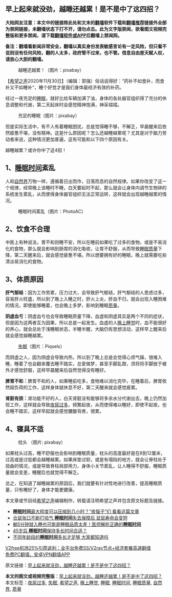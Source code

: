  <h2>早上起来就没劲，越睡还越累！是不是中了这四招？</h2> <p class="notice"><b>大陆网友注意：本文中的链接除此处和文末的<a href="https://github.com/bannedbook/fanqiang" >翻墙</a>软件下载和<a href="https://github.com/killgcd/justmysocks/blob/master/README.md">翻墙推荐</a>链接外全部为禁网链接，未翻墙状态下打不开，请勿点击。此为文字版禁闻，欲看图文视频完整版和更多禁闻，请下载<a href="https://github.com/bannedbook/fanqiang">翻墙软件或APP</a>后翻墙上禁闻网。</p><p>备注：翻墙看新闻非常安全，翻墙以真实身份发表敏感言论有一定风险，但只看不说则没有任何风险，翻的人太多，政府管不过来，也不管。信息自由是天赋人权，请放心大胆的翻墙。</b></p>  <div class="entry"> <figure><figcaption>越睡还越累！（图片：pixabay）</figcaption></figure> <p>【<span class='wp_keywordlink_affiliate'><a href="https://www.soundofhope.org" title="希望之声" target="_blank">希望之声</a></span>2020年11月30日】（编辑：郭强）俗话说得好：“药补不如食补，而食补又不如睡补“，睡个好觉才是我们身体最经济有效的补药。</p> <p>经过一夜充足的<a href="https://www.bannedbook.org/bnews/tag/%e7%9d%a1%e7%9c%a0/" class="st_tag internal_tag" rel="tag" title="标签 睡眠 下的日志">睡眠</a>，就好比给车辆加满了油，身体的各处器官组织得了充分的休息调整和代谢，第二天起床时会感觉精神饱满，神采褶褶。</p> <figure><figcaption>充足的睡眠（图片：pixabay）</figcaption></figure> <p>但是实际生活中，有不人有着睡眠困扰，总是觉得睡不够，不解乏，早晨醒来后依然疲惫不堪，没有精神。这是什么原因呢？怎么还越睡越累呢？尤其是对于脑力劳动者来说，这种情况更加普遍，这有可能和以下四个原因有关。</p>  <p>越睡越累？或许你中了这4招！</p> <h2>1、<a href="https://www.bannedbook.org/bnews/tag/%E7%9D%A1%E7%9C%A0%E6%97%B6%E9%97%B4/" class="st_tag internal_tag" rel="tag" title="标签 睡眠时间 下的日志">睡眠时间</a>紊乱</h2> <p>人和<a href="https://www.bannedbook.org/bnews/tag/%e8%87%aa%e7%84%b6%e7%95%8c/" class="st_tag internal_tag" rel="tag" title="标签 自然界 下的日志">自然界</a>万物一样，遵循着日出而作，日落而息的自然规律。如果你改变了这一个规律，经常晚上该睡时不睡，白天要起时不起，那么就会让身体内调节生物钟的系统发生紊乱，从而使得身体器官组织无法正常运转，这样就会出现越睡越累的情况。</p> <figure><figcaption>睡眠时间紊乱（图片：PhotoAC）</figcaption></figure> <h2>2、饮食不合理</h2> <p>中医上有种说法，胃不和则睡不安，所以在睡前如果吃了过多的食物，或是不易消化的食物，那么就会影响到肠胃的消化吸收，让胃不舒服，从而导致<a href="https://www.bannedbook.org/bnews/tag/%E7%9D%A1%E7%9C%A0%E8%B4%A8%E9%87%8F/" class="st_tag internal_tag" rel="tag" title="标签 睡眠质量 下的日志">睡眠质量</a>下降，第二天醒来后，就会感觉疲惫不堪。所以想要拥有好的睡眠，晚上就需要吃些清淡易消化的食物。</p>  <h2>3、体质原因</h2> <p><strong>肝气郁结：</strong>因为工作劳累，压力过大，会导致肝气郁结，肝气郁结的人思虑过多，容易肝火旺盛，所以到了晚上入睡之时，肝火上炎，肝血不归，就会出现入睡困难的情况，即使能够睡着，也会晚上多梦，影响到睡眠<a href="https://www.bannedbook.org/bnews/tag/%E8%B4%A8%E9%87%8F/" class="st_tag internal_tag" rel="tag" title="标签 质量 下的日志">质量</a>。</p> <p><strong>阴虚血亏：</strong>阴虚血亏也会导致睡眠质量下降，血虚和阴虚其实是两个不同的症状，但是因为这两者互为因果，所以总是一起发生。血虚的人<a href="https://www.bannedbook.org/bnews/tag/%e6%99%9a%e4%b8%8a%e7%9d%a1%e8%a7%89/" class="st_tag internal_tag" rel="tag" title="标签 晚上睡觉 下的日志">晚上睡觉</a>时，血不能很好的养心，就会总处于浅睡眠状态，半睡半醒，大脑仍有思想活动，这样早上醒来后就会感觉越睡越累。</p> <figure><figcaption><a href="https://www.bannedbook.org/bnews/tag/%e5%a4%b1%e7%9c%a0/" class="st_tag internal_tag" rel="tag" title="标签 失眠 下的日志">失眠</a>（图片：Piqsels）</figcaption></figure> <p>而阴虚之人，因为阴虚会导致内热，所以到了晚上总是会觉得心烦气躁，很难入睡，睡着了也会翻来覆去睡不踏实，总爱做梦，甚至手脚乱蹬，须将将手脚放于被外才感觉舒服，这样早晨醒来后自然觉得没有睡好。</p>  <p><strong>脾胃不和：</strong>脾胃不和的人，如果睡前吃多，食物难以消化完毕，在睡着后，脾胃依然超负荷的工作，这样身体就休息不好，第二天醒来就会感觉疲累。</p> <p><strong>肾脏有损：</strong>肾功能不好的人，白天肾脏没有能够将多余水分代谢出去，晚上仍然加班工作，这样就会导致<a href="https://www.bannedbook.org/bnews/tag/%e5%a4%9c%e5%b0%bf%e8%bf%87%e5%a4%9a/" class="st_tag internal_tag" rel="tag" title="标签 夜尿过多 下的日志">夜尿过多</a>，频繁起夜，从而使得难以睡好，即使不起夜，也会睡不踏实，这样早起就会感觉腰酸背疼，很累。</p> <h2>4、寝具不适</h2> <figure><figcaption>枕头  （图片: pixabay）</figcaption></figure> <p>如果枕头过高，睡不舒服也会影响到睡眠质量，枕头的高度最好是在8到12厘米，过高或是过低都会越睡越累。如果床垫过软，或是有塌陷的地方，就会让脊柱处于扭曲的情况，或是导致脊柱局部用力，身体小关节紊乱，让人睡得不舒服，睡眠质量就会变差，睡醒后也就觉得不解乏。</p>  <p>总之，在知道了越睡越累的原因后，我们就要有针对性地进行改善，提高睡眠质量，只有睡好了，身体才能更健康。</p> <p>本文章或节目经<a href="https://www.bannedbook.org/bnews/tag/%e5%b8%8c%e6%9c%9b%e4%b9%8b%e5%a3%b0/" class="st_tag internal_tag" rel="tag" title="标签 希望之声 下的日志">希望之声</a>编辑制作，转载请注明希望之声并包含原文标题及链接。</p> <ul class='op-related-articles' title='相关阅读'> <li><a href='https://www.bannedbook.org/bnews/health/20201123/1435392.html' target='_blank'><b>睡眠时间</b>最大程度可以压缩到几小时？“夜猫子”们 看看这篇文章</a></li> <li><a href='https://www.bannedbook.org/bnews/funmedia/20201121/1434655.html' target='_blank'>仓鼠张口不断打哈气 <b>睡眠时间</b>失去保障后 鼠鼠寿命会变短</a></li> <li><a href='https://www.bannedbook.org/bnews/health/20200524/1333646.html' target='_blank'>躺5分钟就入睡也可能是睡眠品质太差！医师解析正确的<b>睡眠时间</b></a></li> <li><a href='https://www.bannedbook.org/bnews/health/20200510/1325746.html' target='_blank'>45岁后 <b>睡眠时间</b>保持多长时间合适？</a></li> <li><a href='https://www.bannedbook.org/bnews/health/20200426/1319503.html' target='_blank'>不同年龄段的<b>睡眠时间</b>多长才足够 大家都知道吗</a></li> </ul> <p class="texttj"> <a href="https://www.bannedbook.org/forum23/topic22702.html" target="_blank">V2free机场25%引荐返利：全平台免费SS/V2ray节点+经济套餐高速翻墙</a><br/> <a href="https://github.com/bannedbook/fanqiang/wiki/%E7%A6%81%E9%97%BB%E7%BD%91%E5%AE%89%E5%8D%93%E7%BF%BB%E5%A2%99%E6%96%B0%E9%97%BBAPP" target="_blank">免费PC翻墙、安卓VPN翻墙APP</a></p><p>原文链接：<a class="src_link"  href="https://www.soundofhope.org/post/448183" target="_blank">早上起来就没劲，越睡还越累！是不是中了这四招？</a></p><a name='sharetosocial'></a>       <div><b>本文的图文或视频完整版</b>：<a href='https://www.bannedbook.org/bnews/comments/20201130/1439575.html'>早上起来就没劲，越睡还越累！是不是中了这四招？</a></div>  </div><!--END ENTRY--> <div class="postfooter"> <div>本文标签：<a href="https://www.bannedbook.org/bnews/tag/%e5%a4%9c%e5%b0%bf%e8%bf%87%e5%a4%9a/" rel="tag">夜尿过多</a>, <a href="https://www.bannedbook.org/bnews/tag/%e5%a4%b1%e7%9c%a0/" rel="tag">失眠</a>, <a href="https://www.bannedbook.org/bnews/tag/%e5%b8%8c%e6%9c%9b%e4%b9%8b%e5%a3%b0/" rel="tag">希望之声</a>, <a href="https://www.bannedbook.org/bnews/tag/%e6%99%9a%e4%b8%8a%e7%9d%a1%e8%a7%89/" rel="tag">晚上睡觉</a>, <a href="https://www.bannedbook.org/bnews/tag/%e7%9d%a1%e7%9c%a0/" rel="tag">睡眠</a>, <a href="https://www.bannedbook.org/bnews/tag/%E7%9D%A1%E7%9C%A0%E6%97%B6%E9%97%B4/" rel="tag">睡眠时间</a>, <a href="https://www.bannedbook.org/bnews/tag/%E7%9D%A1%E7%9C%A0%E8%B4%A8%E9%87%8F/" rel="tag">睡眠质量</a>, <a href="https://www.bannedbook.org/bnews/tag/%e8%87%aa%e7%84%b6%e7%95%8c/" rel="tag">自然界</a>, <a href="https://www.bannedbook.org/bnews/tag/%E8%B4%A8%E9%87%8F/" rel="tag">质量</a></div>  </div><!--END POSTFOOTER--> 